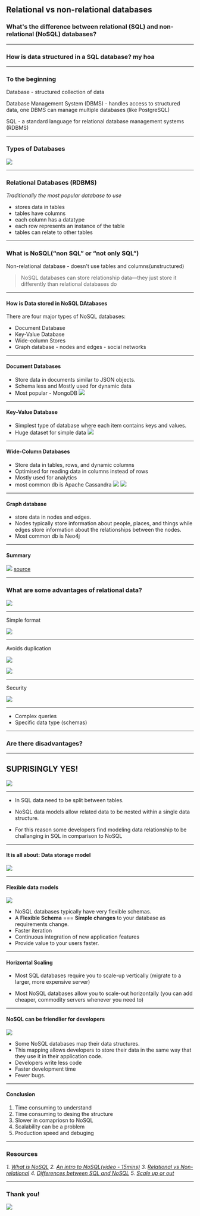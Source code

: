 ## Relational vs non-relational databases

### What's the difference between relational (SQL) and non-relational (NoSQL) databases?

---

### How is data structured in a SQL database? my hoa

----

### To the beginning

Database - structured collection of data
 
Database Management System (DBMS) - handles access to structured data, one DBMS can manage multiple databases (like PostgreSQL)

SQL - a standard language for relational database management systems (RDBMS)

----

### Types of Databases
![](https://i.imgur.com/JaUU6Zq.png)

----

### Relational Databases (RDBMS)

_Traditionally the most popular database to use_

* stores data in tables 
* tables have columns
* each column has a datatype
* each row represents an instance of the table
* tables can relate to other tables

----

### What is NoSQL(“non SQL” or “not only SQL”) 
Non-relational database - doesn't use tables and columns(unstructured)

> NoSQL databases can store relationship data—they just store it differently than relational databases do

----

#### How is Data stored in NoSQL DAtabases
There are four major types of NoSQL databases:
- Document Database 
- Key-Value Database 
- Wide-column Stores 
- Graph database - nodes and edges - social networks

----
 
#### Document Databases
- Store data in documents similar to JSON  objects.
- Schema less and Mostly used for dynamic data 
- Most popular - MongoDB
 ![](https://i.imgur.com/1O7mzCc.png)

----

#### Key-Value Database 
- Simplest type of database where each item contains keys and values.
- Huge dataset for simple data
![](https://i.imgur.com/eTYczI4.png)

----

#### Wide-Column Databases
- Store data in tables, rows, and dynamic columns
- Optimised for reading data in columns instead of rows
- Mostly used for analytics
- most common db is Apache Cassandra
![](https://i.imgur.com/CF9p5Cu.png)
![](https://i.imgur.com/bYHk3a3.png)

----

#### Graph database 
 - store data in nodes and edges.
- Nodes typically store information about people, places, and things while edges store information about the relationships between the nodes.
- Most common db is Neo4j

----

#### Summary
![](https://i.imgur.com/22yARPb.png)
[source](https://www.michalbialecki.com/2018/03/16/relational-vs-non-relational-databases/) 

---

### What are some advantages of relational data?

![](https://media.giphy.com/media/5UutL1ff89IxCG5lO6/giphy.gif)

----

Simple format

![](https://i.imgur.com/15P6Gy0.png)

----

Avoids duplication

![](https://i.imgur.com/8pLTGNO.png)

![](https://i.imgur.com/Bs9m1Ix.png)


----

Security

![](https://i.imgur.com/8pLTGNO.png)

----

- Complex queries
- Specific data type (schemas)

---

### Are there disadvantages? 

----

## SUPRISINGLY YES!
![](https://external-content.duckduckgo.com/iu/?u=https%3A%2F%2Fmedia.giphy.com%2Fmedia%2FAsKkJB6JbFGiQ%2Fgiphy.gif&f=1&nofb=1)

----

- In SQL data need to be split between tables. 

- NoSQL data models allow related data to be nested within a single data structure.

- For this reason some developers find modeling data relationship to be  challanging in SQL in comparison to NoSQL

----

#### It is all about: Data storage model
![](https://www.dbbest.com/blog/wp-content/uploads/2016/02/sql-vs-nosql-2-e1455797740330.jpg)

----

#### Flexible data models

![](https://media.giphy.com/media/3oriNUHm08iuTga3zG/giphy.gif)

- NoSQL databases typically have very flexible schemas. 
- A **Flexible Schema** === **Simple changes** to your database as requirements change. 
- Faster iteration
- Continuous integration of new application features 
- Provide value to your users faster.

----

#### Horizontal Scaling

- Most SQL databases require you to scale-up vertically
 (migrate to a larger, more expensive server)
 
- Most NoSQL databases allow you to scale-out horizontally
 (you can add cheaper, commodity servers whenever you need to)

----

#### NoSQL can be friendlier for developers
 
  ![](https://media.giphy.com/media/eO6qWndx14SLS/giphy.gif)

- Some NoSQL databases map their data structures. 
- This mapping allows developers to store their data in the same way that they use it in their application code. 
- Developers write less code
- Faster development time 
- Fewer bugs.

----

#### Conclusion

1. Time consuming to understand
2. Time consuming to desing the structure
3. Slower in comapriosn to NoSQL
4. Scalability can be a problem
5. Production speed and debuging

---

### Resources

*1. [What is NoSQL](https://www.mongodb.com/nosql-explained)*
*2.  [An intro to NoSQL(video - 15mins)](https://www.youtube.com/watch?v=uD3p_rZPBUQ)*
*3. [Relational vs Non-relational](https://www.michalbialecki.com/2018/03/16/relational-vs-non-relational-databases/)*
*4. [Differences between SQL and NoSQL](https://www.mongodb.com/nosql-explained/nosql-vs-sql)*
*5. [Scale up or out](https://www.youtube.com/watch?v=W7S7dQgvS4c)*

---

### Thank you!

![](https://media.tenor.com/images/744bd4590a6eea28b96c959f9b382083/tenor.gif)

 


